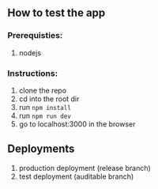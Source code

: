 ## How to test the app

### Prerequisties:

1. nodejs

### Instructions:

1. clone the repo
1. cd into the root dir
1. run `npm install`
1. run `npm run dev`
1. go to localhost:3000 in the browser

## Deployments

1. production deployment (release branch)
2. test deployment (auditable branch)
